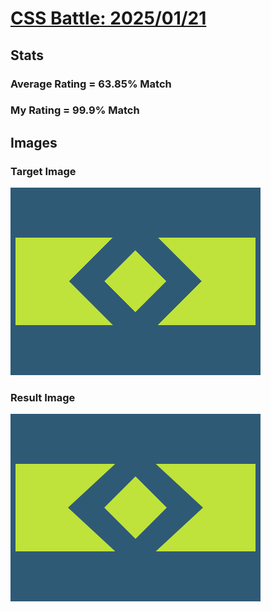 # [CSS Battle: 2025/01/21](https://cssbattle.dev/play/dJMnJn8VcxOjpGcJJ97c)

## Stats

### Average Rating = 63.85% Match

### My Rating = 99.9% Match

## Images

### Target Image

![](./images/target.png)

### Result Image

![](./images/result.png)
